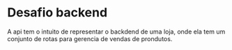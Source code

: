 # Desafio backend

A api tem o intuito de representar o backdend de uma loja, onde ela tem um conjunto de rotas para gerencia de vendas de prondutos.

